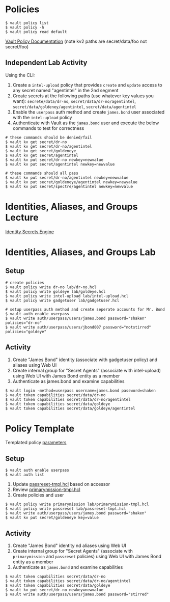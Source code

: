 # Policies
```shell script
$ vault policy list
$ vault policy -h
$ vault policy read default
```
[Vault Policy Documentation](https://www.vaultproject.io/docs/concepts/policies.html)
(note kv2 paths are secret/data/foo not secret/foo)
## Independent Lab Activity
Using the CLI:
1. Create a `intel-upload` policy that provides `create` and `update` access to any secret named "agentintel" in the 2nd segment
1. Create secrets at the following paths (use whatever key values you want): `secrete/data/dr-no`, `secret/data/dr-no/agentintel`, `secret/data/goldeney/agentintel`, `secret/data/agentintel`
1. Enable the `userpass` auth method and create `james.bond` user associated with the `intel-upload` policy
1. Authenticate with Vault as the `james.bond` user and execute the below commands to test for correctness
```shell script
# these commands should be denied/fail
$ vault kv get secret/dr-no
$ vault kv get secret/dr-no/agentintel
$ vault kv get secret/goldeneye
$ vault kv get secret/agentintel
$ vault kv put secret/dr-no newkey=newvalue
$ vault kv put secret/agentintel newkey=newvalue

# these commands should all pass
$ vault kv put secret/dr-no/agentintel newkey=newvalue
$ vault kv put secret/goldeneye/agentintel newkey=newvalue
$ vault kv put secret/spectre/agentintel newkey=newvalue
```
# Identities, Aliases, and Groups Lecture
[Identity Secrets Engine](https://www.vaultproject.io/docs/secrets/identity/)

# Identities, Aliases, and Groups Lab
## Setup
```shell script
# create policies
$ vault policy write dr-no lab/dr-no.hcl
$ vault policy write goldeye lab/goldeye.hcl
$ vault policy write intel-upload lab/intel-upload.hcl
$ vault policy write gadgetuser lab/gadgetuser.hcl

# setup userpass auth method and create seperate accounts for Mr. Bond
$ vault auth enable userpass
$ vault write auth/userpass/users/james.bond password="shaken" policies="dr-no"
$ vault write auth/userpass/users/jbond007 password="notstirred" policies="goldeye"
```
## Activity

1. Create "James Bond" identity (associate with gadgetuser policy) and aliases using Web UI
1. Create internal group for "Secret Agents" (associate with intel-upload) using Web UI with James Bond entity as a member
1. Authenticate as james.bond and examine capabilities
```shell script
$ vault login -method=userpass username=james.bond password=shaken
$ vault token capabilities secret/data/dr-no
$ vault token capabilities secret/data/dr-no/agentintel
$ vault token capabilities secret/data/goldeye
$ vault token capabilities secret/data/goldeye/agentintel
```
# Policy Template
Templated policy [parameters](https://www.vaultproject.io/docs/concepts/policies.html#templated-policies)
## Setup
```shell script
$ vault auth enable userpass
$ vault auth list
```
1. Update [passreset-tmpl.hcl](lab/passreset-tmpl.hcl) based on accessor
1. Review [primarymission-tmpl.hcl](lab/primarymission-tmpl.hcl)
1. Create policies and user
```shell script
$ vault policy write primarymission lab/primarymission-tmpl.hcl
$ vault policy write passreset lab/passreset-tmpl.hcl
$ vault write auth/userpass/users/james.bond password="shaken"
$ vault kv put secret/goldeneye key=value
```

## Activity
1. Create "James Bond" identity nd aliases using Web UI
1. Create internal group for "Secret Agents" (associate with `primarymission` and `passreset` policies) using Web UI with James Bond entity as a member
1. Authenticate as `james.bond` and examine capabilities
```shell script
$ vault token capabilities secret/data/dr-no
$ vault token capabilities secret/data/dr-no/agentintel
$ vault token capabilities secret/data/goldeye
$ vault kv put secret/dr-no newkey=newvalue
$ vault write auth/userpass/users/james.bond password="stirred"
```
